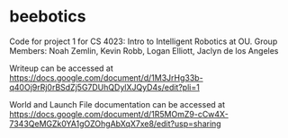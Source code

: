 # beebotics
Code for project 1 for CS 4023: Intro to Intelligent Robotics at OU.
Group Members: Noah Zemlin, Kevin Robb, Logan Elliott, Jaclyn de los Angeles

Writeup can be accessed at https://docs.google.com/document/d/1M3JrHg33b-q40Oj9rRj0rBSdZj5G7DUhQDylXJQyD4s/edit?pli=1

World and Launch File documentation can be accessed at https://docs.google.com/document/d/1R5MOmZ9-cCw4X-7343QeMGZk0YA1gOZOhgAbXqX7xe8/edit?usp=sharing
